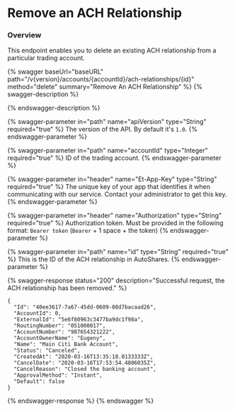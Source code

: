 # Remove an ACH Relationship

### Overview

This endpoint enables you to delete an existing ACH relationship from a particular trading account.

{% swagger baseUrl="baseURL" path="/v{version}/accounts/{accountId}/ach-relationships/{id}" method="delete" summary="Remove An ACH Relationship" %}
{% swagger-description %}

{% endswagger-description %}

{% swagger-parameter in="path" name="apiVersion" type="String" required="true" %}
The version of the API. By default it's `1.0`.
{% endswagger-parameter %}

{% swagger-parameter in="path" name="accountId" type="Integer" required="true" %}
ID of the trading account.
{% endswagger-parameter %}

{% swagger-parameter in="header" name="Et-App-Key" type="String" required="true" %}
The unique key of your app that identifies it when communicating with our service. Contact your administrator to get this key.
{% endswagger-parameter %}

{% swagger-parameter in="header" name="Authorization" type="String" required="true" %}
Authorization token. Must be provided in the following format: `Bearer token` (`Bearer` + 1 space + the token)
{% endswagger-parameter %}

{% swagger-parameter in="path" name="id" type="String" required="true" %}
This is the ID of the ACH relationship in AutoShares.
{% endswagger-parameter %}

{% swagger-response status="200" description="Successful request, the ACH relationship has been removed." %}
```
{
  "Id": "40ee3617-7a67-45dd-0609-08d7bacaad26",
  "AccountId": 0,
  "ExternalId": "5e6f80963c3477ba9dc1f98a",
  "RoutingNumber": "051000017",
  "AccountNumber": "987654321222",
  "AccountOwnerName": "Eugeny",
  "Name": "Main Citi Bank Account",
  "Status": "Canceled",
  "CreatedAt": "2020-03-16T13:35:18.0133333Z",
  "CancelDate": "2020-03-16T17:53:54.4806035Z",
  "CancelReason": "Closed the banking account",
  "ApprovalMethod": "Instant",
  "Default": false
}
```
{% endswagger-response %}
{% endswagger %}
